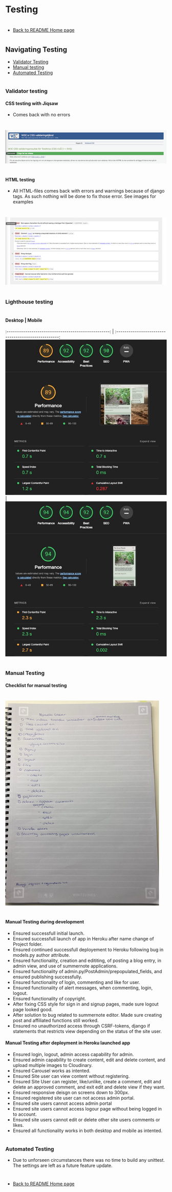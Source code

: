 # Testing
#
* [Back to README Home page](/README.md)
#
## Navigating Testing
   - [Validator Testing](#validator-testing)
   - [Manual testing](#manual-testing)
   - [Automated Testing](#automated-testing)
#
### Validator testing
#### CSS testing with Jiqsaw
- Comes back with no errors
#
![CSS testing](/media/css_testing.png)
#
#### HTML testing
- All HTML-files comes back with errors and warnings because of django tags. As such nothing will be done to fix those error.
  See images for examples
#
  ![base.html testing](/media/basehtml_test.jpeg)
#

### Lighthouse testing
#
 #### Desktop                                        | Mobile
:--------------------------------------------------: | :--------------------------------------------------:
![Desktop](/media/lighthouse_desktop.jpeg)           | ![Mobile](/media/lighthouse_mobile.jpeg)
#



### Manual Testing
#### Checklist for manual testing
#
![Checklist](/media/testing.png)
#
#### Manual Testing during development
- Ensured successfull initial launch.
- Ensured successfull launch of app in Heroku after name change of Project folder.
- Ensured continued successfull deployement to Heroku following bug in models.py author attribute.
- Ensured functionality, creation and edititing, of posting a blog entry, in admin view, and use of summernote applications.
- Ensured functionality of admin.py/PostAdmin/prepopulated_fields, and ensured publishing successfully.
- Ensured functionality of login, commenting and like for user.
- Ensured functionality of alert messages, when commenting, login, logout.
- Ensured functionality of copyright.
- After fixing CSS style for sign in and signup pages, made sure logout page looked good.
- After solution to bug related to summernote editor. Made sure creating post and affiliated functions still worked.
- Ensured no unauthorized access through CSRF-tokens, django if statements that restricts view depending on the status of the site user.

#### Manual Testing after deployment in Heroku launched app
- Ensured login, logout, admin access capability for admin.
- Ensured admin capability to create content, edit and delete content, and upload multiple images to Cloudinary.
- Ensured Carousel works as intented.
- Ensured Site user can view content without registering.
- Ensured Site User can register, like/unlike, create a comment, edit and delete an approved comment, and exit edit and delete view if they want.
- Ensured responsive deisgn on screens down to 300px.
- Ensured registered site user can not access admin portal.
- Ensured site users cannot access admin portal
- Ensured site users cannot access logour page without being logged in to account.
- Ensured site users cannot edit or delete other site users comments or likes.
- Ensured all functionality works in both desktop and mobile as intented.
#

#

### Automated Testing
- Due to unforseen circumstances there was no time to build any unittest. The settings are left as a future feature update.

#
* [Back to README Home page](/README.md)
#